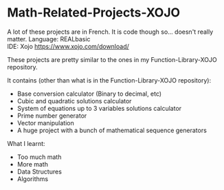# Math-Related-Projects-XOJO

A lot of these projects are in French. It is code though so... doesn't really matter.
Language: REALbasic  
IDE: Xojo https://www.xojo.com/download/    

These projects are pretty similar to the ones in my Function-Library-XOJO repository.  

It contains (other than what is in the Function-Library-XOJO repository):   
  - Base conversion calculator (Binary to decimal, etc)  
  - Cubic and quadratic solutions calculator   
  - System of equations up to 3 variables solutions calculator   
  - Prime number generator   
  - Vector manipulation  
  - A huge project with a bunch of mathematical sequence generators  
  
What I learnt:  
  - Too much math   
  - More  math     
  - Data Structures    
  - Algorithms
   
   
